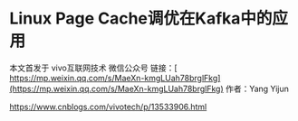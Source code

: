 # Linux Page Cache调优在Kafka中的应用

本文首发于 vivo互联网技术 微信公众号 
链接：[ https://mp.weixin.qq.com/s/MaeXn-kmgLUah78brglFkg](https://mp.weixin.qq.com/s/MaeXn-kmgLUah78brglFkg)
作者：Yang Yijun

https://www.cnblogs.com/vivotech/p/13533906.html